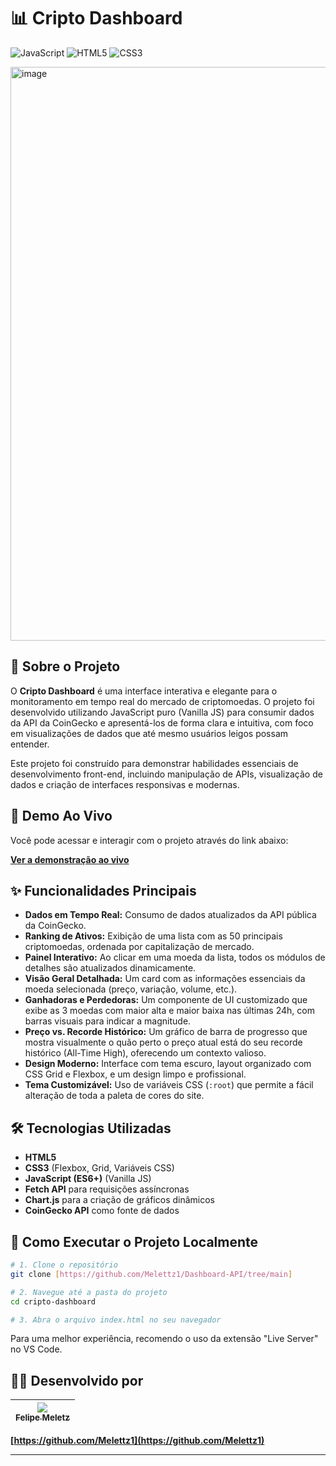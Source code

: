 # 📊 Cripto Dashboard

![JavaScript](https://img.shields.io/badge/JavaScript-ES6-yellow?style=for-the-badge&logo=javascript)
![HTML5](https://img.shields.io/badge/HTML5-E34F26?style=for-the-badge&logo=html5&logoColor=white)
![CSS3](https://img.shields.io/badge/CSS3-1572B6?style=for-the-badge&logo=css3&logoColor=white)

<img width="1203" height="918" alt="image" src="https://github.com/user-attachments/assets/32439721-098e-4d7d-911f-32e036821b3a" />


## 📖 Sobre o Projeto

O **Cripto Dashboard** é uma interface interativa e elegante para o monitoramento em tempo real do mercado de criptomoedas. O projeto foi desenvolvido utilizando JavaScript puro (Vanilla JS) para consumir dados da API da CoinGecko e apresentá-los de forma clara e intuitiva, com foco em visualizações de dados que até mesmo usuários leigos possam entender.

Este projeto foi construído para demonstrar habilidades essenciais de desenvolvimento front-end, incluindo manipulação de APIs, visualização de dados e criação de interfaces responsivas e modernas.

## 🚀 Demo Ao Vivo

Você pode acessar e interagir com o projeto através do link abaixo:

**[Ver a demonstração ao vivo]([https://dashboard-api-nine-jet.vercel.app/])**

## ✨ Funcionalidades Principais

* **Dados em Tempo Real:** Consumo de dados atualizados da API pública da CoinGecko.
* **Ranking de Ativos:** Exibição de uma lista com as 50 principais criptomoedas, ordenada por capitalização de mercado.
* **Painel Interativo:** Ao clicar em uma moeda da lista, todos os módulos de detalhes são atualizados dinamicamente.
* **Visão Geral Detalhada:** Um card com as informações essenciais da moeda selecionada (preço, variação, volume, etc.).
* **Ganhadoras e Perdedoras:** Um componente de UI customizado que exibe as 3 moedas com maior alta e maior baixa nas últimas 24h, com barras visuais para indicar a magnitude.
* **Preço vs. Recorde Histórico:** Um gráfico de barra de progresso que mostra visualmente o quão perto o preço atual está do seu recorde histórico (All-Time High), oferecendo um contexto valioso.
* **Design Moderno:** Interface com tema escuro, layout organizado com CSS Grid e Flexbox, e um design limpo e profissional.
* **Tema Customizável:** Uso de variáveis CSS (`:root`) que permite a fácil alteração de toda a paleta de cores do site.

## 🛠️ Tecnologias Utilizadas

* **HTML5**
* **CSS3** (Flexbox, Grid, Variáveis CSS)
* **JavaScript (ES6+)** (Vanilla JS)
* **Fetch API** para requisições assíncronas
* **Chart.js** para a criação de gráficos dinâmicos
* **CoinGecko API** como fonte de dados

## 🏃 Como Executar o Projeto Localmente

```bash
# 1. Clone o repositório
git clone [https://github.com/Melettz1/Dashboard-API/tree/main]

# 2. Navegue até a pasta do projeto
cd cripto-dashboard

# 3. Abra o arquivo index.html no seu navegador
```
Para uma melhor experiência, recomendo o uso da extensão "Live Server" no VS Code.

## 👨‍💻 Desenvolvido por

| [<img src="https://github.com/Melettz1.png?size=100"><br><sub>Felipe Meletz</sub>](https://github.com/Melettz1) |
| :---: |

**[https://github.com/Melettz1](https://github.com/Melettz1)**

---
